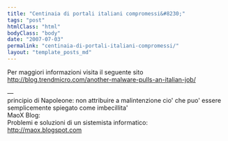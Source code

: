 ```yaml
---
title: "Centinaia di portali italiani compromessi&#8230;"
tags: "post"
htmlClass: "html"
bodyClass: "body"
date: "2007-07-03"
permalink: "centinaia-di-portali-italiani-compromessi/"
layout: "template_posts_md"
---
```

<p>Per maggiori informazioni visita il seguente sito<br /><a href="http://blog.trendmicro.com/another-malware-pulls-an-italian-job/">http://blog.trendmicro.com/another-malware-pulls-an-italian-job/</a></p>
<p>&#8212; <br />principio di Napoleone: non attribuire a malintenzione cio&#39; che puo&#39; essere semplicemente spiegato come imbecillita&#39;<br />MaoX Blog:<br />Problemi e soluzioni di un sistemista informatico:<br /><a href="http://maox.blogspot.com">http://maox.blogspot.com</a></p>

